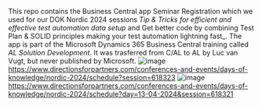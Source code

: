 This repo contains the Business Central app Seminar Registration which we used for our DOK Nordic 2024 sessions _Tip & Tricks for efficient and effective test automation data setup_ and Get better code by combining Test Plan & SOLID principles making your test automation lightning fast_. The app is part of the Microsoft Dynamics 365 Business Central training called _AL Solution Development_. It was trasferred from C/AL to AL by Luc van Vugt, but never published by Microsoft.
![image](https://github.com/lvanvugt/Seminar-Management/assets/18466198/36bf6a58-df6f-46fa-9adf-b8cfcf242de8)
https://www.directionsforpartners.com/conferences-and-events/days-of-knowledge/nordic-2024/schedule?session=618323
![image](https://github.com/lvanvugt/Seminar-Management/assets/18466198/9abf8a6e-6988-4723-b876-14216ea648d8)
https://www.directionsforpartners.com/conferences-and-events/days-of-knowledge/nordic-2024/schedule?day=13-04-2024&session=618321
